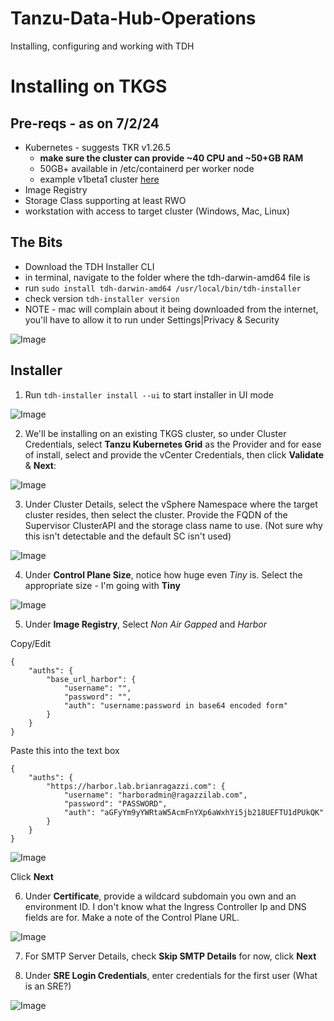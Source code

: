 # Tanzu-Data-Hub-Operations
Installing, configuring and working with TDH


# Installing on TKGS
## Pre-reqs - as on 7/2/24
* Kubernetes - suggests TKR v1.26.5
  * **make sure the cluster can provide ~40 CPU and ~50+GB RAM**
  * 50GB+ available in /etc/containerd per worker node
  * example v1beta1 cluster [here](./data1.yaml)
* Image Registry
* Storage Class supporting at least RWO
* workstation with access to target cluster (Windows, Mac, Linux)

## The Bits
* Download the TDH Installer CLI
* in terminal, navigate to the folder where the tdh-darwin-amd64 file is
* run ```sudo install tdh-darwin-amd64 /usr/local/bin/tdh-installer```
* check version ```tdh-installer version```
* NOTE - mac will complain about it being downloaded from the internet, you'll have to allow it to run under Settings|Privacy & Security

![Image](./images/tdhinstaller-version.png)

## Installer
1. Run ```tdh-installer install --ui``` to start installer in UI mode

![Image](./images/installer1.png)

2. We'll be installing on an existing TKGS cluster, so under Cluster Credentials, select **Tanzu Kubernetes Grid** as the Provider and for ease of install, select and provide the vCenter Credentials, then click **Validate** & **Next**:

![Image](./images/installer2.png)

3. Under Cluster Details, select the vSphere Namespace where the target cluster resides, then select the cluster.  Provide the FQDN of the Supervisor ClusterAPI and the storage class name to use.  (Not sure why this isn't detectable and the default SC isn't used)

![Image](./images/installer3.png)

4. Under **Control Plane Size**, notice how huge even *Tiny* is.  Select the appropriate size - I'm going with **Tiny**

![Image](./images/installer4.png)

5. Under **Image Registry**, Select *Non Air Gapped* and *Harbor*

Copy/Edit
```
{
    "auths": {
        "base_url_harbor": {
            "username": "",
            "password": "",
            "auth": "username:password in base64 encoded form"
        }
    }
}
```

Paste this into the text box
```
{
    "auths": {
        "https://harbor.lab.brianragazzi.com": {
            "username": "harboradmin@ragazzilab.com",
            "password": "PASSWORD",
            "auth": "aGFyYm9yYWRtaW5AcmFnYXp6aWxhYi5jb218UEFTU1dPUkQK"
        }
    }
}
```

![Image](./images/installer5.png)

Click **Next**

6. Under **Certificate**, provide a wildcard subdomain you own and an environment ID.  I don't know what the Ingress Controller Ip and DNS fields are for.  Make a note of the Control Plane URL.

![Image](./images/installer6.png)

7. For SMTP Server Details, check **Skip SMTP Details** for now, click **Next**

8. Under **SRE Login Credentials**, enter credentials for the first user (What is an SRE?)

![Image](./images/installer6.png)
